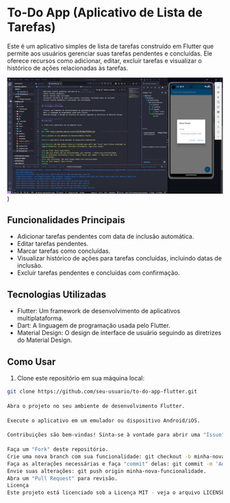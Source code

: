 # To-Do App (Aplicativo de Lista de Tarefas)

Este é um aplicativo simples de lista de tarefas construído em Flutter que permite aos usuários gerenciar suas tarefas pendentes e concluídas. Ele oferece recursos como adicionar, editar, excluir tarefas e visualizar o histórico de ações relacionadas às tarefas.

![Captura de tela do aplicativo](2023-09-26_14h40_45.png))

## Funcionalidades Principais

- Adicionar tarefas pendentes com data de inclusão automática.
- Editar tarefas pendentes.
- Marcar tarefas como concluídas.
- Visualizar histórico de ações para tarefas concluídas, incluindo datas de inclusão.
- Excluir tarefas pendentes e concluídas com confirmação.

## Tecnologias Utilizadas

- Flutter: Um framework de desenvolvimento de aplicativos multiplataforma.
- Dart: A linguagem de programação usada pelo Flutter.
- Material Design: O design de interface de usuário seguindo as diretrizes do Material Design.

## Como Usar

1. Clone este repositório em sua máquina local:

```bash
git clone https://github.com/seu-usuario/to-do-app-flutter.git

Abra o projeto no seu ambiente de desenvolvimento Flutter.

Execute o aplicativo em um emulador ou dispositivo Android/iOS.

Contribuições são bem-vindas! Sinta-se à vontade para abrir uma "Issue" para relatar problemas ou sugerir melhorias. Se desejar contribuir diretamente, siga estas etapas:

Faça um "Fork" deste repositório.
Crie uma nova branch com sua funcionalidade: git checkout -b minha-nova-funcionalidade.
Faça as alterações necessárias e faça "commit" delas: git commit -m 'Adicionei uma nova funcionalidade'.
Envie suas alterações: git push origin minha-nova-funcionalidade.
Abra um "Pull Request" para revisão.
Licença
Este projeto está licenciado sob a Licença MIT - veja o arquivo LICENSE para detalhes.

